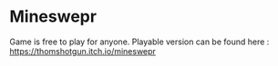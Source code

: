 # Mineswepr
Game is free to play for anyone. Playable version can be found here :
https://thomshotgun.itch.io/mineswepr
